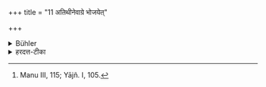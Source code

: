 +++
title = "11 अतिथीनेवाग्रे भोजयेत्"

+++

<details><summary>Bühler</summary>

11. He shall give food to his guests first, [^9] 


[^9]:  Manu III, 115; Yājñ. I, 105.
</details>

<details><summary>हरदत्त-टीका</summary>

## सूत्रम्
अतिथीनेवाऽग्रे भोजयेत् ॥११॥  
### टिप्पनी
अतिथीन्वक्ष्यति । तानेवाग्रे भोजयेत् न स्वयं सह भुञ्जीत पूर्वं वा । एवमतिथिव्यतिरिक्तानन्यानपि भोजयितव्यान् पश्चादेव भोजयेत् ॥ ११ ॥
</details>
